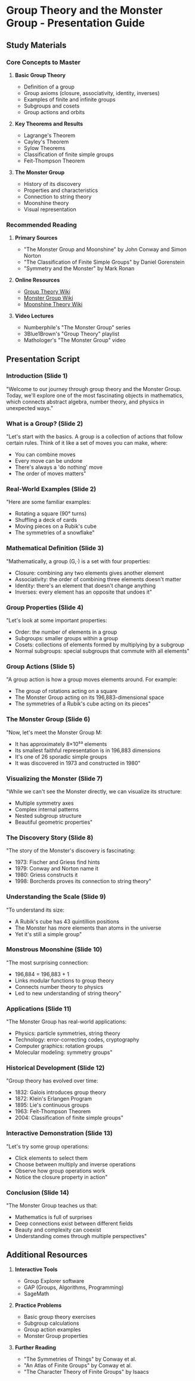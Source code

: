 # Group Theory and the Monster Group - Presentation Guide

## Study Materials

### Core Concepts to Master
1. **Basic Group Theory**
   - Definition of a group
   - Group axioms (closure, associativity, identity, inverses)
   - Examples of finite and infinite groups
   - Subgroups and cosets
   - Group actions and orbits

2. **Key Theorems and Results**
   - Lagrange's Theorem
   - Cayley's Theorem
   - Sylow Theorems
   - Classification of finite simple groups
   - Feit-Thompson Theorem

3. **The Monster Group**
   - History of its discovery
   - Properties and characteristics
   - Connection to string theory
   - Moonshine theory
   - Visual representation

### Recommended Reading
1. **Primary Sources**
   - "The Monster Group and Moonshine" by John Conway and Simon Norton
   - "The Classification of Finite Simple Groups" by Daniel Gorenstein
   - "Symmetry and the Monster" by Mark Ronan

2. **Online Resources**
   - [Group Theory Wiki](https://en.wikipedia.org/wiki/Group_theory)
   - [Monster Group Wiki](https://en.wikipedia.org/wiki/Monster_group)
   - [Moonshine Theory Wiki](https://en.wikipedia.org/wiki/Monstrous_moonshine)

3. **Video Lectures**
   - Numberphile's "The Monster Group" series
   - 3Blue1Brown's "Group Theory" playlist
   - Mathologer's "The Monster Group" video

## Presentation Script

### Introduction (Slide 1)
"Welcome to our journey through group theory and the Monster Group. Today, we'll explore one of the most fascinating objects in mathematics, which connects abstract algebra, number theory, and physics in unexpected ways."

### What is a Group? (Slide 2)
"Let's start with the basics. A group is a collection of actions that follow certain rules. Think of it like a set of moves you can make, where:
- You can combine moves
- Every move can be undone
- There's always a 'do nothing' move
- The order of moves matters"

### Real-World Examples (Slide 2)
"Here are some familiar examples:
- Rotating a square (90° turns)
- Shuffling a deck of cards
- Moving pieces on a Rubik's cube
- The symmetries of a snowflake"

### Mathematical Definition (Slide 3)
"Mathematically, a group (G,·) is a set with four properties:
- Closure: combining any two elements gives another element
- Associativity: the order of combining three elements doesn't matter
- Identity: there's an element that doesn't change anything
- Inverses: every element has an opposite that undoes it"

### Group Properties (Slide 4)
"Let's look at some important properties:
- Order: the number of elements in a group
- Subgroups: smaller groups within a group
- Cosets: collections of elements formed by multiplying by a subgroup
- Normal subgroups: special subgroups that commute with all elements"

### Group Actions (Slide 5)
"A group action is how a group moves elements around. For example:
- The group of rotations acting on a square
- The Monster Group acting on its 196,883-dimensional space
- The symmetries of a Rubik's cube acting on its pieces"

### The Monster Group (Slide 6)
"Now, let's meet the Monster Group M:
- It has approximately 8×10⁵³ elements
- Its smallest faithful representation is in 196,883 dimensions
- It's one of 26 sporadic simple groups
- It was discovered in 1973 and constructed in 1980"

### Visualizing the Monster (Slide 7)
"While we can't see the Monster directly, we can visualize its structure:
- Multiple symmetry axes
- Complex internal patterns
- Nested subgroup structure
- Beautiful geometric properties"

### The Discovery Story (Slide 8)
"The story of the Monster's discovery is fascinating:
- 1973: Fischer and Griess find hints
- 1979: Conway and Norton name it
- 1980: Griess constructs it
- 1998: Borcherds proves its connection to string theory"

### Understanding the Scale (Slide 9)
"To understand its size:
- A Rubik's cube has 43 quintillion positions
- The Monster has more elements than atoms in the universe
- Yet it's still a simple group"

### Monstrous Moonshine (Slide 10)
"The most surprising connection:
- 196,884 = 196,883 + 1
- Links modular functions to group theory
- Connects number theory to physics
- Led to new understanding of string theory"

### Applications (Slide 11)
"The Monster Group has real-world applications:
- Physics: particle symmetries, string theory
- Technology: error-correcting codes, cryptography
- Computer graphics: rotation groups
- Molecular modeling: symmetry groups"

### Historical Development (Slide 12)
"Group theory has evolved over time:
- 1832: Galois introduces group theory
- 1872: Klein's Erlangen Program
- 1895: Lie's continuous groups
- 1963: Feit-Thompson Theorem
- 2004: Classification of finite simple groups"

### Interactive Demonstration (Slide 13)
"Let's try some group operations:
- Click elements to select them
- Choose between multiply and inverse operations
- Observe how group operations work
- Notice the closure property in action"

### Conclusion (Slide 14)
"The Monster Group teaches us that:
- Mathematics is full of surprises
- Deep connections exist between different fields
- Beauty and complexity can coexist
- Understanding comes through multiple perspectives"

## Additional Resources

1. **Interactive Tools**
   - Group Explorer software
   - GAP (Groups, Algorithms, Programming)
   - SageMath

2. **Practice Problems**
   - Basic group theory exercises
   - Subgroup calculations
   - Group action examples
   - Monster Group properties

3. **Further Reading**
   - "The Symmetries of Things" by Conway et al.
   - "An Atlas of Finite Groups" by Conway et al.
   - "The Character Theory of Finite Groups" by Isaacs
